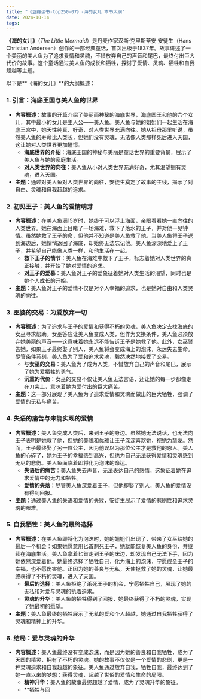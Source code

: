 ```yaml
---
title: "《豆瓣读书-top250-07》-海的女儿 本书大纲"
date: 2024-10-14
tags: 
---
```

**《海的女儿》**（*The Little Mermaid*）是丹麦作家汉斯·克里斯蒂安·安徒生（Hans Christian Andersen）创作的一部经典童话，首次出版于1837年。故事讲述了一个美丽的美人鱼为了追求爱情和灵魂，不惜放弃自己的声音和尾巴，最终付出巨大代价的故事。这个童话通过美人鱼的成长和牺牲，探讨了爱情、灵魂、牺牲和自我超越等主题。

以下是**《海的女儿》**的大纲概述：

### 1. **引言：海底王国与美人鱼的世界**
- **内容概述**：故事的开篇介绍了美丽而神秘的海底世界，海底国王和他的六个女儿，其中最小的女儿是主人公——美人鱼。美人鱼与她的姐姐们一起生活在海底王宫中，她天性纯真、好奇，对人类世界充满向往。她从祖母那里听说，虽然美人鱼的寿命比人类长，但她们没有灵魂，无法像人类那样死后进入天国，这让她对人类世界更加憧憬。
  - **海底世界的介绍**：海底王国的神秘与美丽是童话世界的重要背景，展示了美人鱼与她的家庭生活。
  - **对人类世界的向往**：美人鱼从小对人类世界充满好奇，尤其渴望拥有灵魂，进入天国。
- **主题**：通过对美人鱼对人类世界的向往，安徒生奠定了故事的主线，揭示了对自由、灵魂和自我超越的追求。

### 2. **初见王子：美人鱼的爱情萌芽**
- **内容概述**：在美人鱼满15岁时，她终于可以浮上海面，亲眼看看她一直向往的人类世界。她在海面上目睹了一场海难，救下了落水的王子，并对他一见钟情。虽然她救了王子的命，但他并不知道是美人鱼救了他。当美人鱼将王子送到海边后，她悄悄返回了海底，却始终无法忘记他。美人鱼深深地爱上了王子，并希望自己能像人类一样，和他生活在一起。
  - **救下王子的情节**：美人鱼在海难中救下了王子，标志着她对人类世界的真正接触，并开始了她对爱情的追求。
  - **对王子的爱慕**：美人鱼对王子的爱象征着她对人类生活的渴望，同时也是她个人成长的开始。
- **主题**：美人鱼对王子的爱情不仅是对个人幸福的追求，也是她对自由和人类灵魂的向往。

### 3. **巫婆的交易：为爱放弃一切**
- **内容概述**：为了追求与王子的爱情和获得不朽的灵魂，美人鱼决定去找海底的女巫寻求帮助。女巫答应让美人鱼变成人类，但作为交换条件，美人鱼必须放弃她美丽的声音——这意味着她永远不能告诉王子是她救了他。此外，女巫警告她，如果王子最终娶了别人，美人鱼将会变成海上的泡沫，永远失去生命。尽管条件苛刻，美人鱼为了爱和追求灵魂，毅然决然地接受了交易。
  - **与女巫的交易**：美人鱼为了成为人类，不惜放弃自己的声音和尾巴，展示了她为爱牺牲的勇气。
  - **沉重的代价**：女巫的交易不仅让美人鱼无法言语，还让她的每一步都像走在刀尖上，意味着她为爱付出的巨大痛苦。
- **主题**：这一部分展现了美人鱼为了追求爱情和灵魂而做出的巨大牺牲，强调了爱情的无私与痛苦。

### 4. **失语的痛苦与未能实现的爱情**
- **内容概述**：美人鱼变成人类后，来到王子的身边。虽然她无法说话，也无法向王子表明是她救了他，但她的美貌和优雅让王子深深喜欢她，视她为挚友。然而，王子最终娶了另一位公主，因为他误以为那位公主才是救他的恩人。美人鱼的心碎了，她为王子的幸福感到高兴，但也为自己无法获得爱情和灵魂感到无尽的悲伤。美人鱼面临着即将化为泡沫的命运。
  - **失语后的痛苦**：美人鱼失去声音，无法表达自己的感情，这象征着她在追求爱情中的无力和牺牲。
  - **爱情的失落**：尽管美人鱼深爱着王子，但他却娶了别人，美人鱼的爱情没有得到回报。
- **主题**：通过美人鱼的失语和爱情的失败，安徒生展示了爱情的悲剧性和追求灵魂的艰难。

### 5. **自我牺牲：美人鱼的最终选择**
- **内容概述**：在美人鱼即将化为泡沫时，她的姐姐们出现了，带来了女巫给她的最后一个机会：如果她愿意用匕首刺死王子，她就能恢复美人鱼的身份，并继续在海底生活。美人鱼拿着匕首走到王子的床边，却发现自己无法下手，因为她依然深爱着他。她最终选择了牺牲自己，化为海上的泡沫，宁愿成全王子的幸福，也不愿伤害他。正因为她的善良与无私，天使拯救了她的灵魂，让她最终获得了不朽的灵魂，进入了天国。
  - **最后的选择**：美人鱼拒绝了杀死王子的机会，宁愿牺牲自己，展现了她的无私和对爱与灵魂的执着追求。
  - **灵魂的升华**：美人鱼的牺牲得到了回报，她最终获得了不朽的灵魂，实现了她最初的愿望。
- **主题**：美人鱼最终的牺牲展示了无私的爱和个人超越，她通过自我牺牲获得了灵魂和精神上的升华。

### 6. **结局：爱与灵魂的升华**
- **内容概述**：美人鱼最终没有变成泡沫，而是因为她的善良和自我牺牲，成为了天国的精灵，拥有了不朽的灵魂。她的故事不仅仅是一个爱情的悲剧，更是一种灵魂追求和自我超越的象征。美人鱼通过放弃自我，牺牲自我，最终达到了她一直以来的梦想：获得灵魂，超越了世俗的爱情和生命的局限。
  - **精神升华**：美人鱼的故事最终超越了爱情，成为了灵魂升华的象征。
  - **牺牲与回
